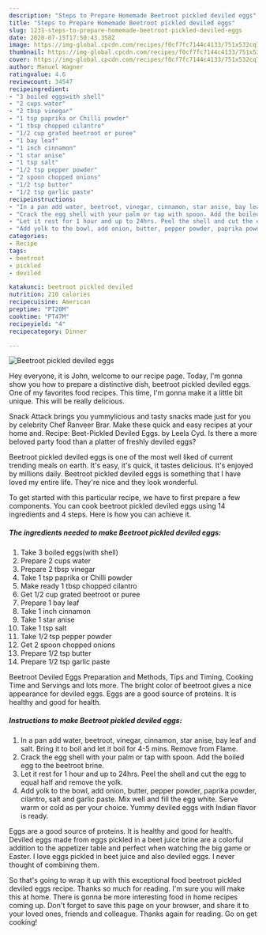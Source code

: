```yaml
---
description: "Steps to Prepare Homemade Beetroot pickled deviled eggs"
title: "Steps to Prepare Homemade Beetroot pickled deviled eggs"
slug: 1231-steps-to-prepare-homemade-beetroot-pickled-deviled-eggs
date: 2020-07-15T17:50:43.358Z
image: https://img-global.cpcdn.com/recipes/f0cf7fc7144c4133/751x532cq70/beetroot-pickled-deviled-eggs-recipe-main-photo.jpg
thumbnail: https://img-global.cpcdn.com/recipes/f0cf7fc7144c4133/751x532cq70/beetroot-pickled-deviled-eggs-recipe-main-photo.jpg
cover: https://img-global.cpcdn.com/recipes/f0cf7fc7144c4133/751x532cq70/beetroot-pickled-deviled-eggs-recipe-main-photo.jpg
author: Manuel Wagner
ratingvalue: 4.6
reviewcount: 34547
recipeingredient:
- "3 boiled eggswith shell"
- "2 cups water"
- "2 tbsp vinegar"
- "1 tsp paprika or Chilli powder"
- "1 tbsp chopped cilantro"
- "1/2 cup grated beetroot or puree"
- "1 bay leaf"
- "1 inch cinnamon"
- "1 star anise"
- "1 tsp salt"
- "1/2 tsp pepper powder"
- "2 spoon chopped onions"
- "1/2 tsp butter"
- "1/2 tsp garlic paste"
recipeinstructions:
- "In a pan add water, beetroot, vinegar, cinnamon, star anise, bay leaf and salt. Bring it to boil and let it boil for 4-5 mins. Remove from Flame."
- "Crack the egg shell with your palm or tap with spoon. Add the boiled egg to the beetroot brine."
- "Let it rest for 1 hour and up to 24hrs. Peel the shell and cut the egg to equal half and remove the yolk."
- "Add yolk to the bowl, add onion, butter, pepper powder, paprika powder, cilantro, salt and garlic paste. Mix well and fill the egg white. Serve warm or cold as per your choice. Yummy deviled eggs with Indian flavor is ready."
categories:
- Recipe
tags:
- beetroot
- pickled
- deviled

katakunci: beetroot pickled deviled 
nutrition: 210 calories
recipecuisine: American
preptime: "PT20M"
cooktime: "PT47M"
recipeyield: "4"
recipecategory: Dinner

---
```



![Beetroot pickled deviled eggs](https://img-global.cpcdn.com/recipes/f0cf7fc7144c4133/751x532cq70/beetroot-pickled-deviled-eggs-recipe-main-photo.jpg)

Hey everyone, it is John, welcome to our recipe page. Today, I'm gonna show you how to prepare a distinctive dish, beetroot pickled deviled eggs. One of my favorites food recipes. This time, I'm gonna make it a little bit unique. This will be really delicious.

Snack Attack brings you yummylicious and tasty snacks made just for you by celebrity Chef Ranveer Brar. Make these quick and easy recipes at your home and. Recipe: Beet-Pickled Deviled Eggs. by Leela Cyd. Is there a more beloved party food than a platter of freshly deviled eggs?

Beetroot pickled deviled eggs is one of the most well liked of current trending meals on earth. It's easy, it's quick, it tastes delicious. It's enjoyed by millions daily. Beetroot pickled deviled eggs is something that I have loved my entire life. They're nice and they look wonderful.


To get started with this particular recipe, we have to first prepare a few components. You can cook beetroot pickled deviled eggs using 14 ingredients and 4 steps. Here is how you can achieve it.

<!--inarticleads1-->

##### The ingredients needed to make Beetroot pickled deviled eggs:

1. Take 3 boiled eggs(with shell)
1. Prepare 2 cups water
1. Prepare 2 tbsp vinegar
1. Take 1 tsp paprika or Chilli powder
1. Make ready 1 tbsp chopped cilantro
1. Get 1/2 cup grated beetroot or puree
1. Prepare 1 bay leaf
1. Take 1 inch cinnamon
1. Take 1 star anise
1. Take 1 tsp salt
1. Take 1/2 tsp pepper powder
1. Get 2 spoon chopped onions
1. Prepare 1/2 tsp butter
1. Prepare 1/2 tsp garlic paste


Beetroot Deviled Eggs Preparation and Methods, Tips and Timing, Cooking Time and Servings and lots more. The bright color of beetroot gives a nice appearance for deviled eggs. Eggs are a good source of proteins. It is healthy and good for health. 

<!--inarticleads2-->

##### Instructions to make Beetroot pickled deviled eggs:

1. In a pan add water, beetroot, vinegar, cinnamon, star anise, bay leaf and salt. Bring it to boil and let it boil for 4-5 mins. Remove from Flame.
1. Crack the egg shell with your palm or tap with spoon. Add the boiled egg to the beetroot brine.
1. Let it rest for 1 hour and up to 24hrs. Peel the shell and cut the egg to equal half and remove the yolk.
1. Add yolk to the bowl, add onion, butter, pepper powder, paprika powder, cilantro, salt and garlic paste. Mix well and fill the egg white. Serve warm or cold as per your choice. Yummy deviled eggs with Indian flavor is ready.


Eggs are a good source of proteins. It is healthy and good for health. Deviled eggs made from eggs pickled in a beet juice brine are a colorful addition to the appetizer table and perfect when watching the big game or Easter. I love eggs pickled in beet juice and also deviled eggs. I never thought of combining them. 

So that's going to wrap it up with this exceptional food beetroot pickled deviled eggs recipe. Thanks so much for reading. I'm sure you will make this at home. There is gonna be more interesting food in home recipes coming up. Don't forget to save this page on your browser, and share it to your loved ones, friends and colleague. Thanks again for reading. Go on get cooking!
